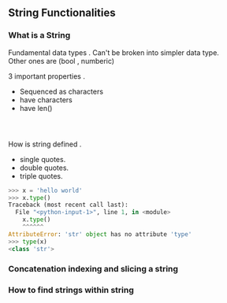 ## String Functionalities

### What is a String 

Fundamental data types .  Can't be broken into simpler data type.  
Other ones are (bool , numberic)

3 important properties . 

- Sequenced as characters
- have characters
- have len()

```



```


How is string defined . 

- single quotes. 
- double quotes. 
- triple quotes. 

```python
>>> x = 'hello world'
>>> x.type()
Traceback (most recent call last):
  File "<python-input-1>", line 1, in <module>
    x.type()
    ^^^^^^
AttributeError: 'str' object has no attribute 'type'
>>> type(x)
<class 'str'>

```

### Concatenation indexing and slicing a string



### How to find strings within string



